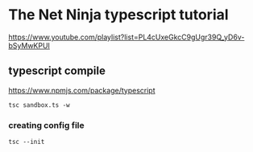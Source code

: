 # The Net Ninja typescript tutorial

https://www.youtube.com/playlist?list=PL4cUxeGkcC9gUgr39Q_yD6v-bSyMwKPUI

## typescript compile

https://www.npmjs.com/package/typescript

`tsc sandbox.ts -w`

### creating config file

`tsc --init`
